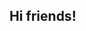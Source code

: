 ## Hi friends!

<!--
**1A2024lee/1A2024lee** is a ✨ _special_ ✨ repository because its `README.md` (this file) appears on your GitHub profile.

Here are some ideas to get you started:

- Name: Lee Nicolas Yuki;
- Pronouns: He/him;
- Age: 15 years;
- Life goal: My life goal is to have reciprocal love;
- Languagens: English, Spanish, Korean, Japanese, Chinese, Portuguese and Thai.
